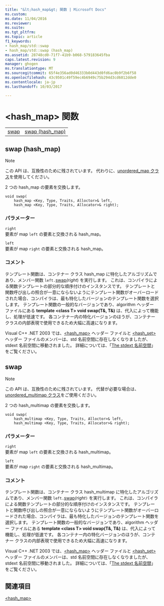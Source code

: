 ```yaml
---
title: "&lt;hash_map&gt; 関数 | Microsoft Docs"
ms.custom: 
ms.date: 11/04/2016
ms.reviewer: 
ms.suite: 
ms.tgt_pltfrm: 
ms.topic: article
f1_keywords:
- hash_map/std::swap
- hash_map/std::swap (hash_map)
ms.assetid: 28748cd0-71f7-41b9-b068-579183645fba
caps.latest.revision: 9
manager: ghogen
ms.translationtype: MT
ms.sourcegitcommit: 65f4e356ad0d46333b0d443d0fd6ac0b9f2b6f58
ms.openlocfilehash: 43c9501c49f59ec4b6949c75b294d3cd6012dde0
ms.contentlocale: ja-jp
ms.lasthandoff: 10/03/2017

---
```

# <a name="lthashmapgt-functions"></a>&lt;hash_map&gt; 関数
|||  
|-|-|  
|[swap](#swap)|[swap (hash_map)](#swap_hash_map)|  
  
##  <a name="swap_hash_map"></a>  swap (hash_map)  
  
> [!NOTE]
>  この API は、互換性のために残されています。 代わりに、[unordered_map クラス](../standard-library/unordered-map-class.md)を使用してください。  
  
 2 つの hash_map の要素を交換します。  
  
```
void swap(
    hash_map <Key, Type, Traits, Alloctor>& left,
    hash_map <Key, Type, Traits, Allocator>& right);
```  
  
### <a name="parameters"></a>パラメーター  
 `right`  
 要素が map `left` の要素と交換される hash_map。  
  
 `left`  
 要素が map `right` の要素と交換される hash_map。  
  
### <a name="remarks"></a>コメント  
 テンプレート関数は、コンテナー クラス hash_map に特化したアルゴリズムであり、メンバー関数 `left.`[swap](../standard-library/basic-ios-class.md#swap)*(right*) を実行します。 これは、コンパイラによる関数テンプレートの部分的な順序付けのインスタンスです。 テンプレートと関数呼び出しの照合が一意にならないようにテンプレート関数がオーバーロードされた場合、コンパイラは、最も特化したバージョンのテンプレート関数を選択します。 テンプレート関数の一般的なバージョンであり、algorithm ヘッダー ファイルにある **template \<class T> void swap(T&, T&)** は、代入によって機能し、処理が低速です。 各コンテナー内の特化バージョンのほうが、コンテナー クラスの内部表現で使用できるため大幅に高速になります。  
  
 Visual C++ .NET 2003 では、[<hash_map>](../standard-library/hash-map.md) ヘッダー ファイルと [<hash_set>](../standard-library/hash-set.md) ヘッダー ファイルのメンバーは、std 名前空間に存在しなくなりましたが、stdext 名前空間に移動されました。 詳細については、「[The stdext 名前空間](../standard-library/stdext-namespace.md)」をご覧ください。  
  
##  <a name="swap"></a>  swap  
  
> [!NOTE]
>  この API は、互換性のために残されています。 代替が必要な場合は、[unordered_multimap クラス](../standard-library/unordered-multimap-class.md)をご使用ください。  
  
 2 つの hash_multimap の要素を交換します。  
  
```
void swap(
    hash_multimap <Key, Type, Traits, Alloctor>& left,
    hash_multimap <Key, Type, Traits, Allocator>& right);
```  
  
### <a name="parameters"></a>パラメーター  
 `right`  
 要素が map `left` の要素と交換される hash_multimap。  
  
 `left`  
 要素が map `right` の要素と交換される hash_multimap。  
  
### <a name="remarks"></a>コメント  
 テンプレート関数は、コンテナー クラス hash_multimap に特化したアルゴリズムであり、メンバー関数 `left.`[swap](../standard-library/hash-multimap-class.md#swap)*(right*`)` を実行します。 これは、コンパイラによる関数テンプレートの部分的な順序付けのインスタンスです。 テンプレートと関数呼び出しの照合が一意にならないようにテンプレート関数がオーバーロードされた場合、コンパイラは、最も特化したバージョンのテンプレート関数を選択します。 テンプレート関数の一般的なバージョンであり、algorithm ヘッダー ファイルにある **template \<class T> void swap(T&, T&)** は、代入によって機能し、処理が低速です。 各コンテナー内の特化バージョンのほうが、コンテナー クラスの内部表現で使用できるため大幅に高速になります。  
  
 Visual C++ .NET 2003 では、[<hash_map>](../standard-library/hash-map.md) ヘッダー ファイルと [<hash_set>](../standard-library/hash-set.md) ヘッダー ファイルのメンバーは、std 名前空間に存在しなくなりましたが、stdext 名前空間に移動されました。 詳細については、「[The stdext 名前空間](../standard-library/stdext-namespace.md)」をご覧ください。  
  
## <a name="see-also"></a>関連項目  
 [<hash_map>](../standard-library/hash-map.md)




